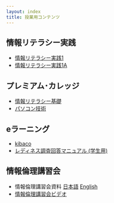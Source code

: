 ```yaml
---
layout: index
title: 授業用コンテンツ
---
```


情報リテラシー実践
------------------

* [情報リテラシー実践1](./1/)
* [情報リテラシー実践1A](./1a/)

プレミアム･カレッジ
------------------

* [情報リテラシー基礎](../premium/infolit/)
* [パソコン技術](../premium/pctechnique/)

eラーニング
-----------

* [kibaco](https://kibaco.tmu.ac.jp/portal?f=infolit)
* [レディネス調査回答マニュアル (学生用)](./readiness/student.html)

情報倫理講習会
--------------

* 情報倫理講習会資料 [日本語](./infoethics/information_ethics_ja.pdf) [English](./infoethics/information_ethics_en.pdf)
* [情報倫理講習会ビデオ](./infoethics/)

